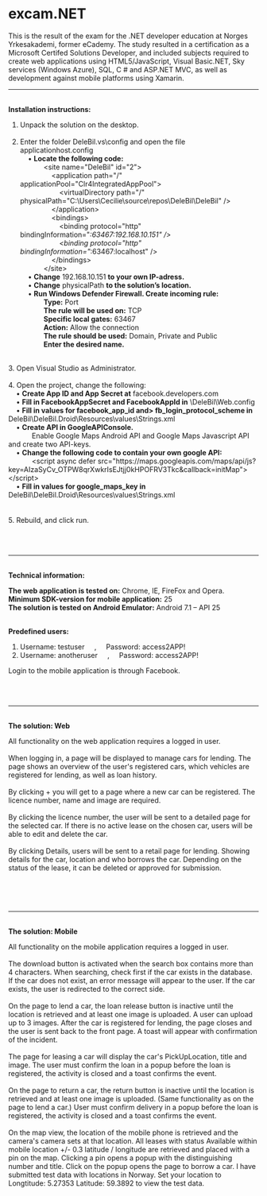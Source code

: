 # excam.NET
This is the result of the exam for the .NET developer education at Norges Yrkesakademi, former eCademy. The study resulted in a certification as a Microsoft Certifed Solutions Developer, and included subjects required to create web applications using HTML5/JavaScript, Visual Basic.NET, Sky services (Windows Azure), SQL, C # and ASP.NET MVC, as well as development against mobile platforms using Xamarin.

<hr/>
<br/>
<b>Installation instructions:</b>

1.	Unpack the solution on the desktop.<br/><br/>
2.	Enter the folder DeleBil\.vs\config and open the file applicationhost.config <br/>
        &nbsp; &nbsp; •	<b>Locate the following code:</b> <br/>
          &nbsp; &nbsp; &nbsp; &nbsp; &nbsp; &nbsp; &lt;site name="DeleBil" id="2"&gt; <br/>
          &nbsp; &nbsp; &nbsp; &nbsp; &nbsp; &nbsp; &nbsp; &nbsp; &lt;application path="/" applicationPool="Clr4IntegratedAppPool"&gt;<br/>
          &nbsp; &nbsp; &nbsp; &nbsp; &nbsp; &nbsp; &nbsp; &nbsp; &nbsp; &nbsp; &lt;virtualDirectory path="/" physicalPath="C:\Users\Cecilie\source\repos\DeleBil\DeleBil" /&gt;<br/>
          &nbsp; &nbsp; &nbsp; &nbsp; &nbsp; &nbsp; &nbsp; &nbsp; &lt;/application&gt;<br/>
          &nbsp; &nbsp; &nbsp; &nbsp; &nbsp; &nbsp; &nbsp; &nbsp; &lt;bindings&gt;<br/>
          &nbsp; &nbsp; &nbsp; &nbsp; &nbsp; &nbsp; &nbsp; &nbsp; &nbsp; &nbsp; &lt;binding protocol="http" bindingInformation="*:63467:192.168.10.151" /&gt;<br/>
          &nbsp; &nbsp; &nbsp; &nbsp; &nbsp; &nbsp; &nbsp; &nbsp; &nbsp; &nbsp; &lt;binding protocol="http" bindingInformation="*:63467:localhost" /&gt;<br/>
          &nbsp; &nbsp; &nbsp; &nbsp; &nbsp; &nbsp; &nbsp; &nbsp; &lt;/bindings&gt;<br/>
          &nbsp; &nbsp; &nbsp; &nbsp; &nbsp; &nbsp; &lt;/site&gt;<br/>
        &nbsp; &nbsp; •	<b>Change</b> 192.168.10.151 <b>to your own IP-adress.</b> <br/>
        &nbsp; &nbsp; •	<b>Change</b> physicalPath <b>to the solution’s location.</b><br/>
        &nbsp; &nbsp; •	<b>Run Windows Defender Firewall. Create incoming rule:</b><br/>
            &nbsp; &nbsp; &nbsp; &nbsp; &nbsp; &nbsp; <b>Type:</b> Port<br/>
            &nbsp; &nbsp; &nbsp; &nbsp; &nbsp; &nbsp; <b>The rule will be used on:</b> TCP<br/>
            &nbsp; &nbsp; &nbsp; &nbsp; &nbsp; &nbsp; <b>Specific local gates:</b> 63467<br/>
            &nbsp; &nbsp; &nbsp; &nbsp; &nbsp; &nbsp; <b>Action:</b> Allow the connection<br/>
            &nbsp; &nbsp; &nbsp; &nbsp; &nbsp; &nbsp; <b>The rule should be used:</b> Domain, Private and Public<br/>
            &nbsp; &nbsp; &nbsp; &nbsp; &nbsp; &nbsp; <b>Enter the desired name.</b><br/>
<br/>
3.	Open Visual Studio as Administrator.<br/><br/>
4.	Open the project, change the following:<br/>
    &nbsp; &nbsp; •	<b>Create App ID and App Secret at</b> facebook.developers.com <br/>
    &nbsp; &nbsp; •	<b>Fill in FacebookAppSecret and FacebookAppId in</b> \DeleBil\Web.config<br/>
    &nbsp; &nbsp; •	<b>Fill in values for facebook_app_id and> fb_login_protocol_scheme in</b> DeleBil\DeleBil.Droid\Resources\values\Strings.xml<br/>
    &nbsp; &nbsp; •	<b>Create API in GoogleAPIConsole.</b> <br>
    &nbsp; &nbsp; &nbsp; &nbsp; &nbsp; &nbsp; Enable Google Maps Android API and Google Maps Javascript API and create two API-keys. <br/>
    &nbsp; &nbsp; •	<b>Change the following code to contain your own google API:</b><br/>
    &nbsp; &nbsp; &nbsp; &nbsp; &nbsp; &nbsp; &lt;script async defer
    src="https://maps.googleapis.com/maps/api/js?key=AIzaSyCv_OTPW8qrXwkrIsEJtjj0kHPOFRV3Tkc&callback=initMap"&gt;
    &lt;/script&gt;<br/>
    &nbsp; &nbsp; •	<b>Fill in values for google_maps_key in</b> DeleBil\DeleBil.Droid\Resources\values\Strings.xml<br/>
<br/><br/>
5.	Rebuild, and click run.<br/>

<br/><br/><hr/><br/>
<b>Technical information:</b>

<b>The web application is tested on:</b> Chrome, IE, FireFox and Opera.<br/>
<b>Minimum SDK-version for mobile application:</b> 25<br/>
<b>The solution is tested on Android Emulator:</b> Android 7.1 – API 25<br/><br/>

<b>Predefined users: </b>
1.	Username: testuser
&nbsp; &nbsp; , &nbsp; &nbsp; Password: access2APP!
2.	Username: anotheruser
&nbsp; &nbsp; , &nbsp; &nbsp; Password: access2APP!

Login to the mobile application is through Facebook.

<br/><br/><hr/><br/>
<b>The solution: Web</b>

All functionality on the web application requires a logged in user.<br/><br/>
When logging in, a page will be displayed to manage cars for lending. The page shows an overview of the user's registered cars, which vehicles are registered for lending, as well as loan history.<br/><br/>
By clicking + you will get to a page where a new car can be registered. The licence number, name and image are required. <br/><br/>
By clicking the licence number, the user will be sent to a detailed page for the selected car. If there is no active lease on the chosen car, users will be able to edit and delete the car.<br/><br/>
By clicking Details, users will be sent to a retail page for lending. Showing details for the car, location and who borrows the car. Depending on the status of the lease, it can be deleted or approved for submission.<br/><br/>

<br/><br/><hr/><br/>
<b>The solution: Mobile</b>

All functionality on the mobile application requires a logged in user.<br/><br/>
The download button is activated when the search box contains more than 4 characters. When searching, check first if the car exists in the database. If the car does not exist, an error message will appear to the user. If the car exists, the user is redirected to the correct side. <br/><br/>
On the page to lend a car, the loan release button is inactive until the location is retrieved and at least one image is uploaded. A user can upload up to 3 images. After the car is registered for lending, the page closes and the user is sent back to the front page. A toast will appear with confirmation of the incident.  <br/><br/>
The page for leasing a car will display the car's PickUpLocation, title and image. The user must confirm the loan in a popup before the loan is registered, the activity is closed and a toast confirms the event.<br/><br/>
On the page to return a car, the return button is inactive until the location is retrieved and at least one image is uploaded. (Same functionality as on the page to lend a car.) User must confirm delivery in a popup before the loan is registered, the activity is closed and a toast confirms the event.  <br/><br/>
On the map view, the location of the mobile phone is retrieved and the camera's camera sets at that location. All leases with status Available within mobile location +/- 0.3 latitude / longitude are retrieved and placed with a pin on the map. Clicking a pin opens a popup with the distinguishing number and title. Click on the popup opens the page to borrow a car. I have submitted test data with locations in Norway. Set your location to Longtitude: 5.27353 Latitude: 59.3892 to view the test data.<br/><br/>  
